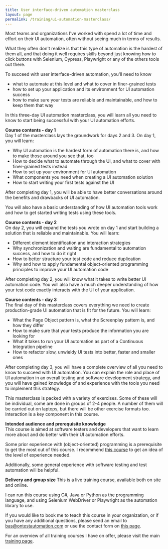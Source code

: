 ```yaml
---
title: User interface-driven automation masterclass
layout: page
permalink: /training/ui-automation-masterclass/
---
```

Most teams and organizations I've worked with spend a lot of time and effort on their UI automation, often without seeing much in terms of results.

What they often don't realize is that this type of automation is the hardest of them all, and that doing it well requires skills beyond just knowing how to click buttons with Selenium, Cypress, Playwright or any of the others tools out there.

To succeed with user interface-driven automation, you'll need to know

  * what to automate at this level and what to cover in finer-grained tests
  * how to set up your application and its environment for UI automation success
  * how to make sure your tests are reliable and maintainable, and how to keep them that way 

In this three-day UI automation masterclass, you will learn all you need to know to start being successful with your UI automation efforts.

**Course contents - day 1**  
Day 1 of the masterclass lays the groundwork for days 2 and 3. On day 1, you will learn:

  * Why UI automation is the hardest form of automation there is, and how to make those around you see that, too
  * How to decide what to automate through the UI, and what to cover with finer-grained tests instead
  * How to set up your environment for UI automation
  * What components you need when creating a UI automation solution
  * How to start writing your first tests against the UI

After completing day 1, you will be able to have better conversations around the benefits and drawbacks of UI automation.

You will also have a basic understanding of how UI automation tools work and how to get started writing tests using these tools.

**Course contents - day 2**  
On day 2, you will expand the tests you wrote on day 1 and start building a solution that is reliable and maintainable. You will learn:

  * Different element identification and interaction strategies 
  * Why synchronization and waiting are fundamental to automation success, and how to do it right
  * How to better structure your test code and reduce duplication
  * Why and how to apply fundamental object-oriented programming principles to improve your UI automation code

After completing day 2, you will know what it takes to write better UI automation code. You will also have a much deeper understanding of how your test code exactly interacts with the UI of your application. 

**Course contents - day 3**  
The final day of this masterclass covers everything we need to create production-grade UI automation that is fit for the future. You will learn:

  * What the Page Object pattern is, what the Screenplay pattern is, and how they differ
  * How to make sure that your tests produce the information you are looking for
  * What it takes to run your UI automation as part of a Continuous Integration pipeline
  * How to refactor slow, unwieldy UI tests into better, faster and smaller ones

After completing day 3, you will have a complete overview of all you need to know to succeed with UI automation. You can explain the role and place of UI automation in an overall testing and software development strategy, and you will have gained knowledge of and experience with the tools you need to implement this strategy.

This masterclass is packed with a variety of exercises. Some of these will be individual, some are done in groups of 2-4 people. A number of them will be carried out on laptops, but there will be other exercise formats too. Interaction is a key component in this course.

**Intended audience and prerequisite knowledge**  
This course is aimed at software testers and developers that want to learn more about and do better with their UI automation efforts.

Some prior experience with (object-oriented) programming is a prerequisite to get the most out of this course. I recommend [this course](/training/oop-for-testers) to get an idea of the level of experience needed.

Additionally, some general experience with software testing and test automation will be helpful.

**Delivery and group size**
This is a live training course, available both on site and online.

I can run this course using C#, Java or Python as the programming language, and using Selenium WebDriver or Playwright as the automation library to use.

If you would like to book me to teach this course in your organization, or if you have any additional questions, please send an email to bas@ontestautomation.com or use the contact form on [this page](/contact/).

For an overview of all training courses I have on offer, please visit the main [training page](/training/).